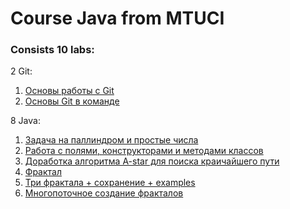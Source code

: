 # Course Java from MTUCI

### Consists 10 labs:

2 Git:

1. [Основы работы с Git]()
2. [Основы Git в команде]()

8 Java:

1. [Задача на паллиндром и простые числа](https://github.com/Ghostik-gh/JavaCourse/tree/develop/JavaLaba1)
2. [Работа с полями, конструкторами и методами классов](https://github.com/Ghostik-gh/JavaCourse/tree/develop/JavaLaba2)
3. [Доработка алгоритма A-star для поиска краичайшего пути](https://github.com/Ghostik-gh/JavaCourse/tree/develop/JavaLaba3)
4. [Фрактал](https://github.com/Ghostik-gh/JavaCourse/tree/develop/JavaLaba4)
5. [Три фрактала + сохранение + examples](https://github.com/Ghostik-gh/JavaCourse/tree/develop/JavaLaba5)
6. [Многопоточное создание фракталов](https://github.com/Ghostik-gh/JavaCourse/tree/develop/JavaLaba6)
